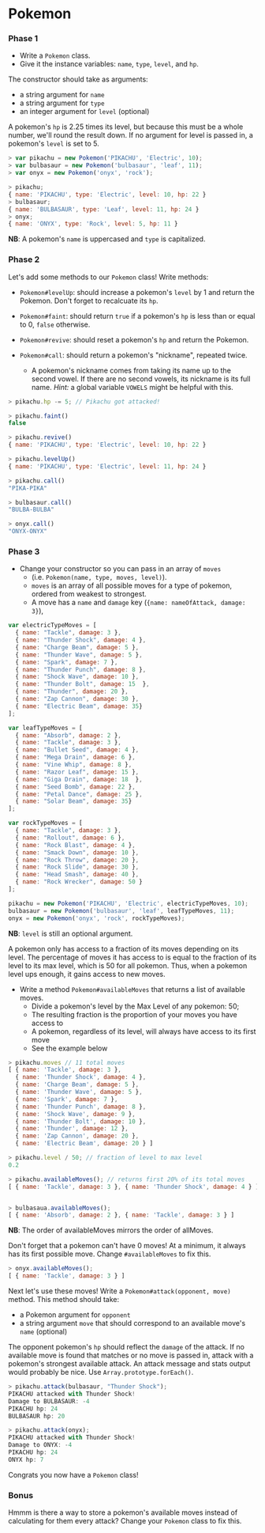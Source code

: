 # Pokemon

### Phase 1

* Write a `Pokemon` class.
* Give it the instance variables: `name`, `type`, `level`, and `hp`.

The constructor should take as arguments:
- a string argument for `name`
- a string argument for `type`
- an integer argument for `level` (optional)

A pokemon's `hp` is 2.25 times its level, but because this must be a whole number, we'll round the result down. If no argument for level is passed in, a pokemon's `level` is set to 5.

```javascript
> var pikachu = new Pokemon('PIKACHU', 'Electric', 10);
> var bulbasaur = new Pokemon('bulbasaur', 'leaf', 11);
> var onyx = new Pokemon('onyx', 'rock');

> pikachu;
{ name: 'PIKACHU', type: 'Electric', level: 10, hp: 22 }
> bulbasaur;
{ name: 'BULBASAUR', type: 'Leaf', level: 11, hp: 24 }
> onyx;
{ name: 'ONYX', type: 'Rock', level: 5, hp: 11 }
```
**NB**: A pokemon's `name` is uppercased and `type` is capitalized.

### Phase 2

Let's add some methods to our `Pokemon` class! Write methods:

* `Pokemon#levelUp`: should increase a pokemon's `level` by 1 and return the Pokemon. Don't forget to recalcuate its `hp`.
* `Pokemon#faint`: should return `true` if a pokemon's `hp` is less than or equal to 0, `false` otherwise.
* `Pokemon#revive`: should reset a pokemon's `hp` and return the Pokemon.
* `Pokemon#call`: should return a pokemon's "nickname", repeated twice.

  - A pokemon's nickname comes from taking its name up to the second vowel. If there are no second vowels, its nickname is its full name. _Hint:_ a global variable `VOWELS` might be helpful with this.

```javascript
> pikachu.hp -= 5; // Pikachu got attacked!

> pikachu.faint()
false

> pikachu.revive()
{ name: 'PIKACHU', type: 'Electric', level: 10, hp: 22 }

> pikachu.levelUp()
{ name: 'PIKACHU', type: 'Electric', level: 11, hp: 24 }

> pikachu.call()
"PIKA-PIKA"

> bulbasaur.call()
"BULBA-BULBA"

> onyx.call()
"ONYX-ONYX"
```

### Phase 3

* Change your constructor so you can pass in an array of `moves`
  - (i.e. `Pokemon(name, type, moves, level)`).
  - `moves` is an array of all possible moves for a type of pokemon, ordered from
  weakest to strongest.
  - A move has a `name` and `damage` key (`{name: nameOfAttack, damage: 3}`),


```javascript
var electricTypeMoves = [
  { name: "Tackle", damage: 3 },
  { name: "Thunder Shock", damage: 4 },
  { name: "Charge Beam", damage: 5 },
  { name: "Thunder Wave", damage: 5 },
  { name: "Spark", damage: 7 },
  { name: "Thunder Punch", damage: 8 },
  { name: "Shock Wave", damage: 10 },
  { name: "Thunder Bolt", damage: 15  },
  { name: "Thunder", damage: 20 },
  { name: "Zap Cannon", damage: 30 },
  { name: "Electric Beam", damage: 35}
];

var leafTypeMoves = [
  { name: "Absorb", damage: 2 },
  { name: "Tackle", damage: 3 },
  { name: "Bullet Seed", damage: 4 },
  { name: "Mega Drain", damage: 6 },
  { name: "Vine Whip", damage: 8 },
  { name: "Razor Leaf", damage: 15 },
  { name: "Giga Drain", damage: 18  },
  { name: "Seed Bomb", damage: 22 },
  { name: "Petal Dance", damage: 25 },
  { name: "Solar Beam", damage: 35}
];

var rockTypeMoves = [
  { name: "Tackle", damage: 3 },
  { name: "Rollout", damage: 6 },
  { name: "Rock Blast", damage: 4 },
  { name: "Smack Down", damage: 10 },
  { name: "Rock Throw", damage: 20 },
  { name: "Rock Slide", damage: 30 },
  { name: "Head Smash", damage: 40 },
  { name: "Rock Wrecker", damage: 50 }
];

pikachu = new Pokemon('PIKACHU', 'Electric', electricTypeMoves, 10);
bulbasaur = new Pokemon('bulbasaur', 'leaf', leafTypeMoves, 11);
onyx = new Pokemon('onyx', 'rock', rockTypeMoves);
```
**NB**: `level` is still an optional argument.

A pokemon only has access to a fraction of its moves depending on its level. The
percentage of moves it has access to is equal to the fraction of its level to its
max level, which is 50 for all pokemon. Thus, when a pokemon level ups enough, it
gains access to new moves.

* Write a method `Pokemon#availableMoves` that returns a list of available moves.
  - Divide a pokemon's level by the Max Level of any pokemon: 50;
  - The resulting fraction is the proportion of your moves you have access to
  - A pokemon, regardless of its level, will always have access to its first move
  - See the example below

```javascript
> pikachu.moves // 11 total moves
[ { name: 'Tackle', damage: 3 },
  { name: 'Thunder Shock', damage: 4 },
  { name: 'Charge Beam', damage: 5 },
  { name: 'Thunder Wave', damage: 5 },
  { name: 'Spark', damage: 7 },
  { name: 'Thunder Punch', damage: 8 },
  { name: 'Shock Wave', damage: 9 },
  { name: 'Thunder Bolt', damage: 10 },
  { name: 'Thunder', damage: 12 },
  { name: 'Zap Cannon', damage: 20 },
  { name: 'Electric Beam', damage: 20 } ]

> pikachu.level / 50; // fraction of level to max level
0.2

> pikachu.availableMoves(); // returns first 20% of its total moves
[ { name: 'Tackle', damage: 3 }, { name: 'Thunder Shock', damage: 4 } ]


> bulbasaua.availableMoves();
[ { name: 'Absorb', damage: 2 }, { name: 'Tackle', damage: 3 } ]

```
**NB**: The order of availableMoves mirrors the order of allMoves.

Don't forget that a pokemon can't have 0 moves! At a minimum, it always has its
first possible move. Change `#availableMoves` to fix this.


```javascript
> onyx.availableMoves();
[ { name: 'Tackle', damage: 3 } ]
```

Next let's use these moves! Write a `Pokemon#attack(opponent, move)` method. This method should take:

- a Pokemon argument for `opponent`
- a string argument `move` that should correspond to an available move's `name` (optional)

The opponent pokemon's `hp` should reflect the `damage` of the attack. If no available move is found that matches or no move is passed in, attack with a pokemon's strongest available attack. An attack message and stats output would probably be nice. Use `Array.prototype.forEach()`.

```javascript
> pikachu.attack(bulbasaur, "Thunder Shock");
PIKACHU attacked with Thunder Shock!
Damage to BULBASAUR: -4
PIKACHU hp: 24
BULBASAUR hp: 20

> pikachu.attack(onyx);
PIKACHU attacked with Thunder Shock!
Damage to ONYX: -4
PIKACHU hp: 24
ONYX hp: 7
```

Congrats you now have a `Pokemon` class!

### Bonus

Hmmm is there a way to store a pokemon's available moves instead of calculating for them every attack? Change your `Pokemon` class to fix this.

